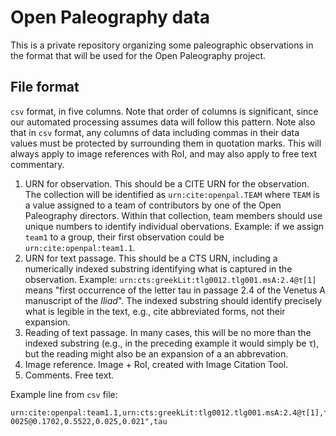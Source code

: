 # Open Paleography data #

This is a private repository organizing some paleographic observations in the format that will be used for the Open Paleography project.



## File format ##

`csv` format, in five columns.  Note that order of columns is significant, since our automated processing assumes data will follow this pattern.  Note also that in `csv` format, any columns of data including commas in their data values must be protected by surrounding them in quotation marks.  This will always apply to image references with RoI, and may also apply to free text commentary.

1. URN for observation.  This should be a CITE URN for the observation.  The collection will be  identified as `urn:cite:openpal.TEAM` where `TEAM` is a value assigned to a team of contributors by one of the Open Paleography directors.  Within that collection, team members should use unique numbers to identify individual obervations.  Example:  if we assign `team1` to a group, their first observation could be `urn:cite:openpal:team1.1`.
2. URN for text passage. This should be a CTS URN, including a numerically indexed substring identifying what is captured in the observation.  Example: `urn:cts:greekLit:tlg0012.tlg001.msA:2.4@τ[1]`  means "first occurrence of the letter tau in passage 2.4 of the Venetus A manuscript of the *Iliad*".  The indexed substring should identify precisely what is legible in the text, e.g., cite abbreviated forms, not their expansion.
3. Reading of text passage.  In many cases, this will be no more than the indexed substring (e.g., in the preceding example it would simply be τ), but the reading might also be an expansion of a an abbrevation.
4. Image reference.  Image + RoI, created with Image Citation Tool.
5. Comments.  Free text.

Example line from `csv` file:

    urn:cite:openpal:team1.1,urn:cts:greekLit:tlg0012.tlg001.msA:2.4@τ[1],τ,"urn:cite:hmt:vaimg.VA024RN-0025@0.1702,0.5522,0.025,0.021",tau

